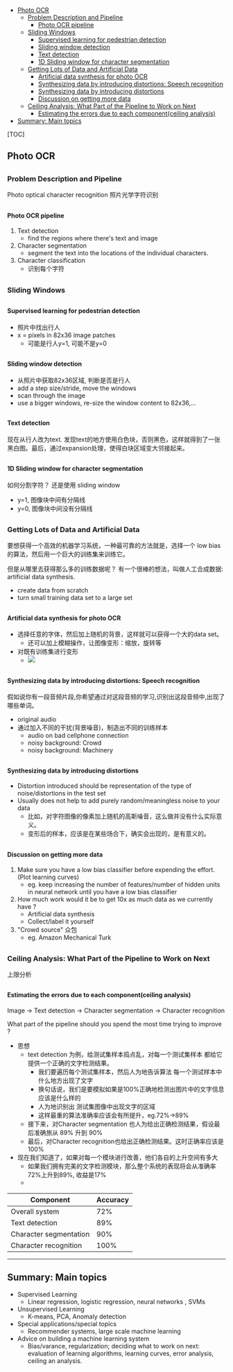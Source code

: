[](...menustart)

- [Photo OCR](#e65885a24642ea6caa9b4cc3fa9648d4)
    - [Problem Description and Pipeline](#c05b00495e12d4e6e63699b01eef0e5f)
        - [Photo OCR pipeline](#c75bffa5028e099b547517e79ecbedb6)
    - [Sliding Windows](#a413de0b7d3ca5e448aa7c58535e57ef)
        - [Supervised learning for pedestrian detection](#059f4dd0bafb0e73889c8660d52c1a5c)
        - [Sliding window detection](#45cc6d3b5bf3f3b586155dcbc5e04d88)
        - [Text detection](#69b71ae7534d013b30aa980fedf1d6fd)
        - [1D Sliding window for character segmentation](#e55dfb0a899b9302b944074fbd127e65)
    - [Getting Lots of Data and Artificial Data](#f6c38a87532bcba6d340d665a5f4db8b)
        - [Artificial data synthesis for photo OCR](#d44110b04e334d5138f9080526090261)
        - [Synthesizing data by introducing distortions: Speech recognition](#d0489633abcc536d20de1ac15bc32041)
        - [Synthesizing data by introducing distortions](#3cac9850b41b50b8e4c44d5de7de1148)
        - [Discussion on getting more data](#aaf61b0c47bdfa1a04301b1e0efb7b17)
    - [Ceiling Analysis: What Part of the Pipeline to Work on Next](#3157909fcba2bb0204f25acba117af96)
        - [Estimating the errors due to each component(ceiling analysis)](#fa04582d22d410df441e1c1170299998)
- [Summary: Main topics](#97ac67a319b4892c162d49f2693870de)

[](...menuend)


[TOC]

<h2 id="e65885a24642ea6caa9b4cc3fa9648d4"></h2>

## Photo OCR

<h2 id="c05b00495e12d4e6e63699b01eef0e5f"></h2>

### Problem Description and Pipeline

Photo optical character recognition 照片光学字符识别

<h2 id="c75bffa5028e099b547517e79ecbedb6"></h2>

#### Photo OCR pipeline

 1. Text detection
    - find the regions where there's text and image
 2. Character segmentation
    - segment the text into the locations of the individual characters.
 3. Character classification
    - 识别每个字符 
 
<h2 id="a413de0b7d3ca5e448aa7c58535e57ef"></h2>

### Sliding Windows

<h2 id="059f4dd0bafb0e73889c8660d52c1a5c"></h2>

#### Supervised learning for pedestrian detection
 
- 照片中找出行人
- x = pixels in 82x36 image patches
    - 可能是行人y=1, 可能不是y=0

<h2 id="45cc6d3b5bf3f3b586155dcbc5e04d88"></h2>

#### Sliding window detection

- 从照片中获取82x36区域, 判断是否是行人
- add a step size/stride,  move the windows
- scan through the image
- use a bigger windows, re-size the window content to 82x36,...

<h2 id="69b71ae7534d013b30aa980fedf1d6fd"></h2>

#### Text detection

现在从行人改为text. 发现text的地方使用白色块，否则黑色，这样就得到了一张黑白图。最后，通过expansion处理，使得白块区域变大邻接起来。

<h2 id="e55dfb0a899b9302b944074fbd127e65"></h2>

#### 1D Sliding window for character segmentation

如何分割字符？ 还是使用 sliding window

- y=1, 图像块中间有分隔线
- y=0, 图像块中间没有分隔线

<h2 id="f6c38a87532bcba6d340d665a5f4db8b"></h2>

### Getting Lots of Data and Artificial Data

要想获得一个高效的机器学习系统，一种最可靠的方法就是，选择一个 low bias的算法，然后用一个巨大的训练集来训练它。

但是从哪里去获得那么多的训练数据呢？ 有一个很棒的想法，叫做人工合成数据: artificial data synthesis.

- create data from scratch
- turn small training data set to a large set

<h2 id="d44110b04e334d5138f9080526090261"></h2>

#### Artificial data synthesis for photo OCR

- 选择任意的字体，然后加上随机的背景，这样就可以获得一个大的data set。
    - 还可以加上模糊操作，让图像变形：缩放，旋转等
- 对既有训练集进行变形 
    - ![](../imgs/artificialData.png) 


<h2 id="d0489633abcc536d20de1ac15bc32041"></h2>

#### Synthesizing data by introducing distortions: Speech recognition

假如说你有一段音频片段,你希望通过对这段音频的学习,识别出这段音频中,出现了哪些单词。

- original audio
- 通过加入不同的干扰(背景噪音)，制造出不同的训练样本
    - audio on bad cellphone connection
    - noisy background: Crowd
    - noisy background: Machinery
 

<h2 id="3cac9850b41b50b8e4c44d5de7de1148"></h2>

#### Synthesizing data by introducing distortions

- Distortion introduced should be representation of the type of noise/distortions in the test set
- Usually does not help to add purely random/meaningless noise to your data
    - 比如，对字符图像的像素加上随机的高斯噪音，这么做并没有什么实际意义。
    - 变形后的样本，应该是在某些场合下，确实会出现的，是有意义的。

<h2 id="aaf61b0c47bdfa1a04301b1e0efb7b17"></h2>

#### Discussion on getting more data

 1. Make sure you have a low bias classifier before expending the effort.(Plot learning curves)
    - eg. keep increasing the number of features/number of hidden units in neural network until you have a low bias classifier
 2. How much work would it be to get 10x as much data as we currently have ?
    - Artificial data synthesis
    - Collect/label it yourself
 3. "Crowd source" 众包
    - eg. Amazon Mechanical Turk


<h2 id="3157909fcba2bb0204f25acba117af96"></h2>

### Ceiling Analysis: What Part of the Pipeline to Work on Next

上限分析

<h2 id="fa04582d22d410df441e1c1170299998"></h2>

#### Estimating the errors due to each component(ceiling analysis)

Image -> Text detection -> Character segmentation -> Character recognition

What part of the pipeline should you spend the most time trying to improve ?

- 思想
    - text detection 为例，给测试集样本捣点乱，对每一个测试集样本 都给它提供一个正确的文字检测结果。
        - 我们要遍历每个测试集样本，然后人为地告诉算法 每一个测试样本中什么地方出现了文字
        - 换句话说，我们是要模拟如果是100%正确地检测出图片中的文字信息 应该是什么样的
        - 人为地识别出 测试集图像中出现文字的区域
        - 这样最重的算法准确率应该会有所提升，eg.72%->89%
    - 接下来，对Character segmentation 也人为给出正确检测结果，假设最后准确旅从 89% 升到 90%
    - 最后，对Character recognition也给出正确检测结果。这时正确率应该是100%
- 现在我们知道了，如果对每一个模块进行改善，他们各自的上升空间有多大
    - 如果我们拥有完美的文字检测模块，那么整个系统的表现将会从准确率72%上升到89%, 收益是17%
    - 

Component | Accuracy
--- | ---
Overall system | 72%
Text detection | 89%
Character segmentation | 90%
Character recognition | 100%

---

<h2 id="97ac67a319b4892c162d49f2693870de"></h2>

## Summary: Main topics

- Supervised Learning
    - Linear regression, logistic regression, neural networks , SVMs 
- Unsupervised Learning
    - K-means, PCA, Anomaly detection 
- Special applications/special topics
    - Recommender systems, large scale machine learning 
- Advice on building a machine learning system
    -  Bias/varance, regularization; deciding what to work on next: evaluation of learning algorithms, learning curves, error analysis, ceiling an analysis.


    
 


        
    
 

